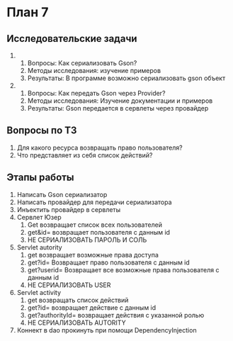 План 7
==================

Исследовательские задачи
--------------------

1. 
    1. Вопросы: Как сериализовать Gson?
    2. Методы исследования: изучение примеров
    3. Результаты: В программе возможно сериализовать gson объект
    
2. 
    1. Вопросы: Как передать Gson через Provider?
    2. Методы исследования: Изучение документации и примеров
    3. Результаты: Gson передается в сервлеты через провайдер

Вопросы по ТЗ
--------------------

1. Для какого ресурса возвращать право пользователя?
2. Что представляет из себя список действий?

Этапы работы
--------------------
1. Написать Gson сериализатор
2. Написать провайдер для передачи сериализатора
3. Инъектить провайдер в сервлеты
4. Сервлет Юзер
    1. Get возвращает список всех пользователей 
    2. get&id= возвращает пользователя с данным id
    3. НЕ СЕРИАЛИЗОВАТЬ ПАРОЛЬ И СОЛЬ
5. Servlet autority
    1. get возвращает возможные права доступа
    2. get?id= Возвращает право пользователя с данным id
    3. get?userid= Возвращает все возможные права пользователя с данным id
    4. НЕ СЕРИАЛИЗОВАТЬ USER
6. Servlet activity
    1. get возвращать список действий
    2. get?id= возвращает действие с данным id
    3. get?authorityId= возвращает действия с указанной ролью
    4. НЕ СЕРИАЛИЗОВАТЬ AUTORITY
7. Коннект в dao прокинуть при помощи DependencyInjection
    